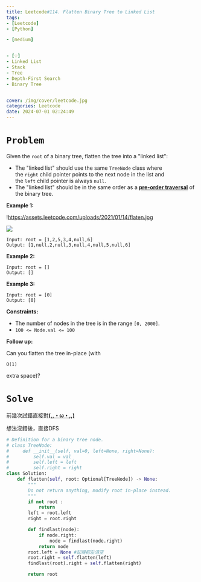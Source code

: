 ```yaml
---
title: Leetcode#114. Flatten Binary Tree to Linked List
tags:
- [Leetcode]
- [Python]

- [medium]


- [💡]
- Linked List
- Stack
- Tree
- Depth-First Search
- Binary Tree


cover: /img/cover/leetcode.jpg
categories: Leetcode
date: 2024-07-01 02:24:49
---
```


# `Problem`

Given the `root` of a binary tree, flatten the tree into a "linked list":

- The "linked list" should use the same `TreeNode` class where the `right` child pointer points to the next node in the list and the `left` child pointer is always `null`.
- The "linked list" should be in the same order as a [**pre-order traversal**](https://en.wikipedia.org/wiki/Tree_traversal#Pre-order,_NLR) of the binary tree.

**Example 1:**

!https://assets.leetcode.com/uploads/2021/01/14/flaten.jpg

![](https://assets.leetcode.com/uploads/2021/01/14/flaten.jpg)

```
Input: root = [1,2,5,3,4,null,6]
Output: [1,null,2,null,3,null,4,null,5,null,6]

```

**Example 2:**

```
Input: root = []
Output: []

```

**Example 3:**

```
Input: root = [0]
Output: [0]

```

**Constraints:**

- The number of nodes in the tree is in the range `[0, 2000]`.
- `100 <= Node.val <= 100`

**Follow up:**

Can you flatten the tree in-place (with

```
O(1)
```

extra space)?

# `Solve`

前幾次試錯直接對[**(,,・ω・,,)**](https://symbols.wisdom-life.in/zh-TW/emoticon/shy)

想法沒錯後，直接DFS

```python
# Definition for a binary tree node.
# class TreeNode:
#     def __init__(self, val=0, left=None, right=None):
#         self.val = val
#         self.left = left
#         self.right = right
class Solution:
    def flatten(self, root: Optional[TreeNode]) -> None:
        """
        Do not return anything, modify root in-place instead.
        """
        if not root :
            return
        left = root.left
        right = root.right

        def findlast(node):
            if node.right:
                node = findlast(node.right)
            return node
        root.left = None #記得把左清空
        root.right = self.flatten(left)
        findlast(root).right = self.flatten(right)

        return root

        
```
